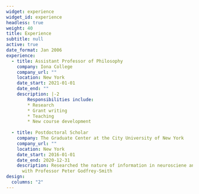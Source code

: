 ```yaml
---
widget: experience
widget_id: experience
headless: true
weight: 40
title: Experience
subtitle: null
active: true
date_format: Jan 2006
experience:
  - title: Assistant Professor of Philosophy
    company: Iona College
    company_url: ""
    location: New York
    date_start: 2021-01-01
    date_end: ""
    description: |-2
        Responsibilities include:
        * Research
        * Grant writing
        * Teaching
        * New course development
       
  - title: Postdoctoral Scholar
    company: The Graduate Center at the City University of New York
    company_url: ""
    location: New York
    date_start: 2016-01-01
    date_end: 2020-12-31
    description: Researched the nature of information in neurosciene and biology
      with Professor Peter Godfrey-Smith
design:
  columns: "2"
---
```

